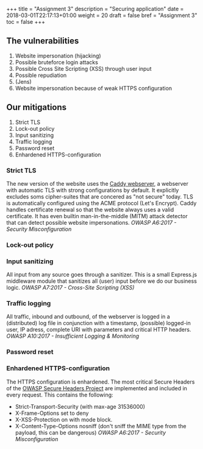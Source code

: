 +++
title = "Assignment 3"
description = "Securing application"
date = 2018-03-01T22:17:13+01:00
weight = 20
draft = false
bref = "Assignment 3"
toc = false
+++

## The vulnerabilities

  1. Website impersonation (hijacking)
  2. Possible bruteforce login attacks
  3. Possible Cross Site Scripting (XSS) through user input
  4. Possible repudiation
  5. (Jens)
  6. Website impersonation because of weak HTTPS configuration

## Our mitigations

  1. Strict TLS
  2. Lock-out policy
  3. Input sanitizing
  4. Traffic logging
  5. Password reset
  6. Enhardened HTTPS-configuration

### Strict TLS

The new version of the website uses the [Caddy webserver](https://caddyserver.com/), a webserver with automatic TLS with strong configurations by default. It explicitly excludes soms cipher-suites that are concered as "not secure" today. TLS is automatically configured using the ACME protocol (Let's Encrypt). Caddy handles certificate renewal so that the website always uses a valid certificate. It has even builtin man-in-the-middle (MITM) attack detector that can detect possible website impersonations. *OWASP A6:2017 - Security Misconfiguration*

### Lock-out policy

### Input sanitizing

All input from any source goes through a sanitizer. This is a small Express.js middleware module that sanitizes all (user) input before we do our business logic. *OWASP A7:2017 - Cross-Site Scripting (XSS)*

### Traffic logging

All traffic, inbound and outbound, of the webserver is logged in a (distributed) log file in conjunction with a timestamp, (possible) logged-in user, IP adress, complete URI with parameters and critical HTTP headers. *OWASP A10:2017 - Insufficient Logging & Monitoring*

### Password reset

### Enhardened HTTPS-configuration

The HTTPS configuration is enhardened. The most critical Secure Headers of the [OWASP Secure Headers Project](https://www.owasp.org/index.php/OWASP_Secure_Headers_Project) are implemented and included in every request. This contains the following:

  - Strict-Transport-Security (with max-age 31536000)
  - X-Frame-Options set to deny
  - X-XSS-Protection on with mode block.
  - X-Content-Type-Options nosniff (don't sniff the MIME type from the payload, this can be dangerous)
*OWASP A6:2017 - Security Misconfiguration*
